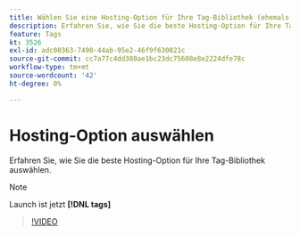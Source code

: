 ```yaml
---
title: Wählen Sie eine Hosting-Option für Ihre Tag-Bibliothek (ehemals Launch-Bibliothek)
description: Erfahren Sie, wie Sie die beste Hosting-Option für Ihre Tag-Bibliothek auswählen.
feature: Tags
kt: 3526
exl-id: adc00363-7490-44ab-95e2-46f9f630021c
source-git-commit: cc7a77c4dd380ae1bc23dc75608e8e2224dfe78c
workflow-type: tm+mt
source-wordcount: '42'
ht-degree: 0%

---
```


# Hosting-Option auswählen

Erfahren Sie, wie Sie die beste Hosting-Option für Ihre Tag-Bibliothek auswählen.

>[!NOTE]
>
> Launch ist jetzt **[!DNL tags]**

>[!VIDEO](https://video.tv.adobe.com/v/28728/?quality=12&learn=on)
